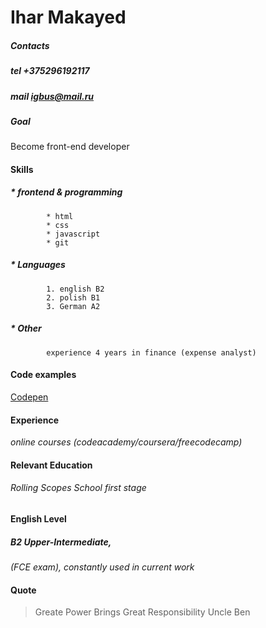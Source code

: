 # **Ihar Makayed**

##### **Contacts**
##### tel +375296192117
##### mail igbus@mail.ru

##### **Goal**
Become front-end developer

#### **Skills**
##### * frontend & programming 
			* html
			* css
			* javascript
			* git
##### * Languages 
			1. english B2 
			2. polish B1
			3. German A2
##### * Other
			experience 4 years in finance (expense analyst)

#### **Code examples**
[Codepen](https://codepen.io/ihmccd/pens/public/)

#### **Experience**
*online courses (codeacademy/coursera/freecodecamp)*

#### **Relevant Education**
###### Rolling Scopes School first stage

#### **English Level**
##### B2 Upper-Intermediate,
*(FCE exam), constantly used in current work*  

#### **Quote**
>Greate Power Brings Great Responsibility
>								Uncle Ben 